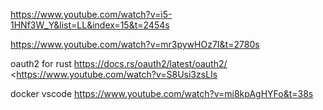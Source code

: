 <https://www.youtube.com/watch?v=i5-1HNf3W_Y&list=LL&index=15&t=2454s>

<https://www.youtube.com/watch?v=mr3pywHOz7I&t=2780s>

oauth2 for rust
<https://docs.rs/oauth2/latest/oauth2/>
<<https://www.youtube.com/watch?v=S8Usi3zsLIs>

docker vscode
<https://www.youtube.com/watch?v=mi8kpAgHYFo&t=38s>

